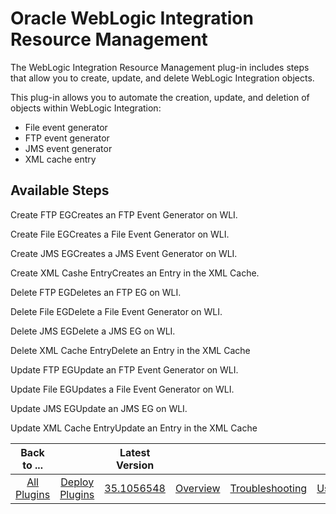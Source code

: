 
Oracle WebLogic Integration Resource Management
===============================================


The WebLogic Integration Resource Management plug-in includes steps that allow you to create, update, and delete 
WebLogic Integration objects.


This plug-in allows you to automate the creation, update, and deletion of objects within
 WebLogic Integration:


* File event generator
* FTP event generator
* JMS event generator
* XML cache entry




Available Steps
---------------


Create FTP EGCreates an FTP Event Generator on WLI.


Create File EGCreates a File 
Event Generator on WLI.


Create JMS EGCreates a JMS Event Generator on WLI.


Create XML Cashe EntryCreates an Entry in
 the XML Cache.


Delete FTP EGDeletes an FTP EG on WLI.


Delete File EGDelete a File Event Generator on WLI.


Delete 
JMS EGDelete a JMS EG on WLI.


Delete XML Cache EntryDelete an Entry in the XML Cache


Update FTP EGUpdate an FTP 
Event Generator on WLI.


Update File EGUpdates a File Event Generator on WLI.


Update JMS EGUpdate an JMS EG on WLI.



Update XML Cache EntryUpdate an Entry in the XML Cache





|Back to ...||Latest Version||||||
| :---: | :---: | :---: | :---: | :---: | :---: | :---: | :---: |
|[All Plugins](../../index.md)|[Deploy Plugins](../README.md)|[35.1056548](https://raw.githubusercontent.com/UrbanCode/IBM-UCD-PLUGINS/main/files/plugin-air-WLI-Resource-Management/plugin-air-WLI-Resource-Management-35.1056548.zip)|[Overview](overview.md)|[Troubleshooting](troubleshooting.md)|[Usage](usage.md)|[Steps](steps.md)|[Downloads](downloads.md)|
